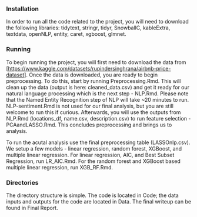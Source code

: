 ### Installation
In order to run all the code related to the project, you will need to download the following libraries: 
tidytext, stringr, tidyr, SnowballC, kableExtra, textdata, openNLP, entity, caret, xgboost, glmnet.

### Running
To begin running the project, you will first need to download the data from [https://www.kaggle.com/datasets/rupindersinghrana/airbnb-price-dataset]. 
Once the data is downloaded, you are ready to begin preprocessing. 
To do this, start by running Preprocessing.Rmd. 
This will clean up the data (output is here: cleaned_data.csv) and get it ready for our natural language processing which is the next step - NLP.Rmd. 
Please note that the Named Entity Recognition step of NLP will take ~20 minutes to run. 
NLP-sentiment.Rmd is not used for our final analysis, but you are still welcome to run this if curious. 
Afterwards, you will use the outputs from NLP.Rmd (locations_df, name.csv, description.csv) to run feature selection - PCAandLASSO.Rmd. 
This concludes preprocessing and brings us to analysis.

To run the acutal analysis use the final preprocessing table (LASSOnlp.csv). 
We setup a few models - linear regression, random forest, XGBoost, and multiple linear regression. 
For linear regression, AIC, and Best Subset Regression, run LR_AIC.Rmd. 
For the random forest and XGBoost based multiple linear regression, run XGB_RF.Rmd.

### Directories
The directory structure is simple. 
The code is located in Code; the data inputs and outputs for the code are located in Data.
The final writeup can be found in Final Report.


